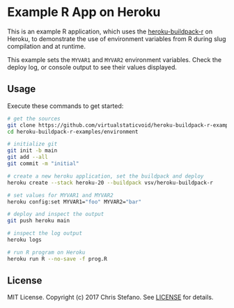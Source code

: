 # Example R App on Heroku

This is an example R application, which uses the [heroku-buildpack-r][buildpack] on Heroku,
to demonstrate the use of environment variables from R during slug compilation and at runtime.

This example sets the `MYVAR1` and `MYVAR2` environment variables. Check the deploy log, or
console output to see their values displayed.

## Usage

Execute these commands to get started:

```bash
# get the sources
git clone https://github.com/virtualstaticvoid/heroku-buildpack-r-examples.git
cd heroku-buildpack-r-examples/environment

# initialize git
git init -b main
git add --all
git commit -m "initial"

# create a new heroku application, set the buildpack and deploy
heroku create --stack heroku-20 --buildpack vsv/heroku-buildpack-r

# set values for MYVAR1 and MYVAR2
heroku config:set MYVAR1="foo" MYVAR2="bar"

# deploy and inspect the output
git push heroku main

# inspect the log output
heroku logs

# run R program on Heroku
heroku run R --no-save -f prog.R
```

## License

MIT License. Copyright (c) 2017 Chris Stefano. See [LICENSE](../LICENSE) for details.

<!-- Links -->
[buildpack]: https://github.com/virtualstaticvoid/heroku-buildpack-r
